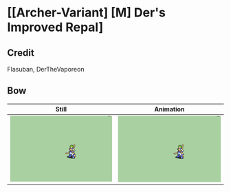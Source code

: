 # [\[Archer-Variant\] \[M\] Der's Improved Repal]

## Credit

Flasuban, DerTheVaporeon
	
## Bow

| Still | Animation |
| :---: | :-------: |
| ![Bow still](./Bow_000.png) | ![Bow animation](./Bow.gif) |
